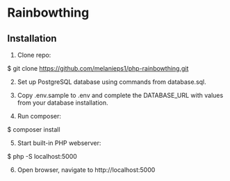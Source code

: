 # Rainbowthing

## Installation

1. Clone repo:

  $ git clone https://github.com/melanieps1/php-rainbowthing.git

2. Set up PostgreSQL database using commands from database.sql.

3. Copy .env.sample to .env and complete the DATABASE_URL with values from your database installation.

4. Run composer:

  $ composer install

5. Start built-in PHP webserver:

  $ php -S localhost:5000

6. Open browser, navigate to http://localhost:5000